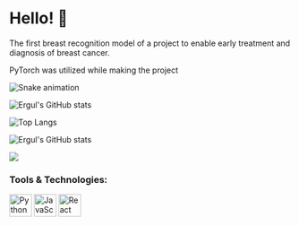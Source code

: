 # Hello! 👋

The first breast recognition model of a project to enable early treatment and diagnosis of breast cancer.

PyTorch was utilized while making the project

![Snake animation](https://github.com/ERGUL_USERNAME/ERGUL_USERNAME/blob/output/snake.svg)

![Ergul's GitHub stats](https://github-readme-stats.vercel.app/api?username=ergul13)

![Top Langs](https://github-readme-stats.vercel.app/api/top-langs/?username=ergul13&layout=compact)

![Ergul's GitHub stats](https://github-readme-stats.vercel.app/api?username=ERGUL_USERNAME&show_icons=true&theme=radical)

![](https://komarev.com/ghpvc/?username=ergul13&color=blue)

### Tools & Technologies:
<p align="left">
  <img src="https://cdn.jsdelivr.net/gh/devicons/devicon/icons/python/python-original.svg" alt="Python" width="40" height="40"/>
  <img src="https://cdn.jsdelivr.net/gh/devicons/devicon/icons/javascript/javascript-original.svg" alt="JavaScript" width="40" height="40"/>
  <img src="https://cdn.jsdelivr.net/gh/devicons/devicon/icons/react/react-original.svg" alt="React" width="40" height="40"/>
</p>





